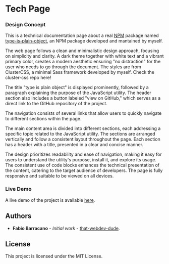 # Tech Page

### Design Concept

This is a technical documentation page about a real [NPM](https://www.npmjs.com) package named [type-is-plain-object](https://www.npmjs.com/package/type-is-plain-object), an NPM package
developed and mantained by myself.

The web page follows a clean and minimalistic design approach, focusing on simplicity and clarity.
A dark theme together with white text and a vibrant primary color, creates a modern aesthetic ensuring "no distraction" for the user who needs to go through the document.
The styles are from ClusterCSS, a minimal Sass framework developed by myself. Check the cluster-css repo here!

The title "type is plain object" is displayed prominently, followed by a paragraph explaining the purpose of the JavaScript utility.
The header section also includes a button labeled "view on GitHub," which serves as a direct link to the GitHub repository of the project.

The navigation consists of several links that allow users to quickly navigate to different sections within the page.

The main content area is divided into different sections, each addressing a specific topic related to the JavaScript utility.
The sections are arranged vertically and follow a consistent layout throughout the page.
Each section has a header with a title, presented in a clear and concise manner.

The design prioritizes readability and ease of navigation, making it easy for users to understand the utility's purpose, install it, and explore its usage.
The consistent use of code blocks enhances the technical presentation of the content, catering to the target audience of developers.
The page is fully responsive and suitable to be viewed on all devices.

### Live Demo

A live demo of the project is available [here](https://tech-page-concept.netlify.app/).

## Authors

- **Fabio Barracano** - _Initial work_ - [that-webdev-dude](https://github.com/that-webdev-dude).

## License

This project is licensed under the MIT License.
